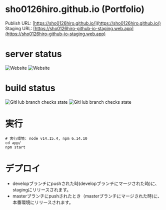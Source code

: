 # sho0126hiro.github.io (Portfolio)

Publish URL: [https://sho0126hiro.github.io/](https://sho0126hiro.github.io/)
Staging URL: [https://sho0126hiro-github-io-staging.web.app](https://sho0126hiro-github-io-staging.web.app)

# server status

![Website](https://img.shields.io/website?label=publish&url=https%3A%2F%2Fsho0126hiro.github.io%2F) ![Website](https://img.shields.io/website?label=develop&url=https%3A%2F%2Fsho0126hiro-github-io-staging.web.app)

# build status

![GitHub branch checks state](https://img.shields.io/github/checks-status/sho0126hiro/sho0126hiro.github.io/master?label=publish%20check)
![GitHub branch checks state](https://img.shields.io/github/checks-status/sho0126hiro/sho0126hiro.github.io/develop?label=staging%20check)
# 実行

```shell
# 実行環境: node v14.15.4, npm 6.14.10
cd app/
npm start
```
# デプロイ

- developブランチにpushされた時(developブランチにマージされた時)に、stagingにリリースされます。
- masterブランチにpushされたとき（masterブランチにマージされた時)に、本番環境にリリースされます。

















